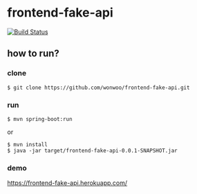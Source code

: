 # frontend-fake-api

[![Build Status](https://semaphoreci.com/api/v1/wonwoo/frontend-fake-api-2/branches/master/badge.svg)](https://semaphoreci.com/wonwoo/frontend-fake-api-2)


## how to run?

### clone
```
$ git clone https://github.com/wonwoo/frontend-fake-api.git

```
### run
```
$ mvn spring-boot:run
```
or
```
$ mvn install
$ java -jar target/frontend-fake-api-0.0.1-SNAPSHOT.jar
```

### demo 

https://frontend-fake-api.herokuapp.com/
